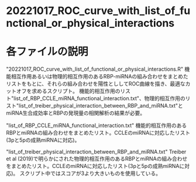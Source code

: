 # 20221017_ROC_curve_with_list_of_functional_or_physical_interactions

# 各ファイルの説明

"20221017_ROC_curve_with_list_of_functional_or_physical_interactions.R" 
機能相互作用あるいは物理的相互作用のあるRBP-miRNAの組み合わせをまとめたリストをもとに、それらの組み合わせを陽性とししてROC曲線を描き、最適なカットオフを求めるスクリプト。
機能的相互作用のリスト"list_of_RBP_CCLE_miRNA_functional_interaction.txt"、物理的相互作用のリスト"list_of_treiber_physical_interaction_between_RBP_and_miRNA.txt"と
miRNA生合成効率とRBPの発現量の相関解析の結果が必要。

"list_of_RBP_CCLE_miRNA_functional_interaction.txt"
機能的相互作用のあるRBPとmiRNAの組み合わせをまとめたリスト。CCLEのmiRNAに対応したリスト(3pと5pの成熟miRNAに対応)。

"list_of_treiber_physical_interaction_between_RBP_and_miRNA.txt"
Treiber et al (2019)で明らかにされた物理的相互作用のあるRBPとmiRNAの組み合わせをまとめたリスト。CCLEのmiRNAに対応したリスト(3pと5pの成熟miRNAに対応)。
スクリプト中ではスコアが3より大きいものを使用している。
